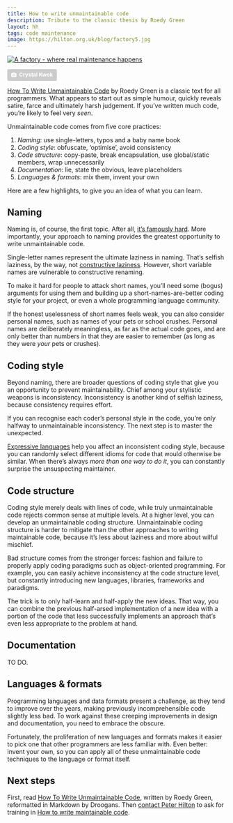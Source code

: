 ```yaml
---
title: How to write unmaintainable code
description: Tribute to the classic thesis by Roedy Green
layout: hh
tags: code maintenance
image: https://hilton.org.uk/blog/factory5.jpg
---
```


[![A factory - where real maintenance happens](factory5.jpg)](https://unsplash.com/photos/zXPiqavR2FU)

<a style="background-color:#ccc;color:white;text-decoration:none;padding:4px 6px;font-family:-apple-system, sans-serif;font-size:12px;font-weight:bold;line-height:1.2;display:inline-block;border-radius:3px" href="https://unsplash.com/photos/zXPiqavR2FU" rel="noopener noreferrer" title="Download free do whatever you want high-resolution photos from Crystal Kwok"><span style="display:inline-block;padding:2px 3px"><svg xmlns="http://www.w3.org/2000/svg" style="height:12px;width:auto;position:relative;vertical-align:middle;top:-1px;fill:white" viewBox="0 0 32 32"><title>unsplash-logo</title><path d="M20.8 18.1c0 2.7-2.2 4.8-4.8 4.8s-4.8-2.1-4.8-4.8c0-2.7 2.2-4.8 4.8-4.8 2.7.1 4.8 2.2 4.8 4.8zm11.2-7.4v14.9c0 2.3-1.9 4.3-4.3 4.3h-23.4c-2.4 0-4.3-1.9-4.3-4.3v-15c0-2.3 1.9-4.3 4.3-4.3h3.7l.8-2.3c.4-1.1 1.7-2 2.9-2h8.6c1.2 0 2.5.9 2.9 2l.8 2.4h3.7c2.4 0 4.3 1.9 4.3 4.3zm-8.6 7.5c0-4.1-3.3-7.5-7.5-7.5-4.1 0-7.5 3.4-7.5 7.5s3.3 7.5 7.5 7.5c4.2-.1 7.5-3.4 7.5-7.5z"></path></svg></span><span style="display:inline-block;padding:2px 3px">Crystal Kwok</span></a>

[How To Write Unmaintainable Code](https://github.com/Droogans/unmaintainable-code) by Roedy Green is a classic text for all programmers.
What appears to start out as simple humour, quickly reveals satire, farce and ultimately harsh judgement.
If you’ve written much code, you’re likely to feel very _seen_.

Unmaintainable code comes from five core practices:

1. *Naming*: use single-letters, typos and a baby name book
2. *Coding style*: obfuscate, ‘optimise’, avoid consistency
3. *Code structure*: copy-paste, break encapsulation, use global/static members, wrap unnecessarily
4. *Documentation*: lie, state the obvious, leave placeholders
5. *Languages & formats*: mix them, invent your own

Here are a few highlights, to give you an idea of what you can learn.

## Naming

Naming is, of course, the first topic.
After all, [it’s famously hard](why-naming-things-is-hard).
More importantly, your approach to naming provides the greatest opportunity to write unmaintainable code.

Single-letter names represent the ultimate laziness in naming.
That’s selfish laziness, by the way, not [constructive laziness](constructive-laziness).
However, short variable names are vulnerable to constructive renaming.

To make it hard for people to attack short names, you’ll need some (bogus) arguments for using them and building up a short-names-are-better coding style for your project, or even a whole programming language community.

If the honest uselessness of short names feels weak, you can also consider personal names, such as names of your pets or school crushes.
Personal names are deliberately meaningless, as far as the actual code goes, and are only better than numbers in that they are easier to remember (as long as they were _your_ pets or crushes).

## Coding style

Beyond naming, there are broader questions of coding style that give you an opportunity to prevent maintainability.
Chief among your stylistic weapons is inconsistency.
Inconsistency is another kind of selfish laziness, because consistency requires effort.

If you can recognise each coder’s personal style in the code, you’re only halfway to unmaintainable inconsistency.
The next step is to master the unexpected.

[Expressive languages](maintenance-expressive-languages) help you affect an inconsistent coding style, because you can randomly select different idioms for code that would otherwise be similar.
When there’s always _more than one way to do it_, you can constantly surprise the unsuspecting maintainer.

## Code structure

Coding style merely deals with lines of code, while truly unmaintainable code rejects common sense at multiple levels.
At a higher level, you can develop an unmaintainable coding structure.
Unmaintainable coding structure is harder to mitigate than the other approaches to writing maintainable code, because it’s less about laziness and more about wilful mischief.

Bad structure comes from the stronger forces: fashion and failure to properly apply coding paradigms such as object-oriented programming.
For example, you can easily achieve inconsistency at the code structure level, but constantly introducing new languages, libraries, frameworks and paradigms.

The trick is to only half-learn and half-apply the new ideas.
That way, you can combine the previous half-arsed implementation of a new idea with a portion of the code that less successfully implements an approach that’s even less appropriate to the problem at hand.

## Documentation

TO DO.

## Languages & formats

Programming languages and data formats present a challenge, as they tend to improve over the years, making previously incomprehensible code slightly less bad.
To work against these creeping improvements in design and documentation, you need to embrace the obscure.

Fortunately, the proliferation of new languages and formats makes it easier to pick one that other programmers are less familiar with.
Even better: invent your own, so you can apply all of these unmaintainable code techniques to the language or format itself.

## Next steps

First, read [How To Write Unmaintainable Code]( https://github.com/Droogans/unmaintainable-code), written by Roedy Green, reformatted in Markdown by Droogans.
Then [contact Peter Hilton](../contact) to ask for training in [How to write maintainable code](../training/maintainable-code).
